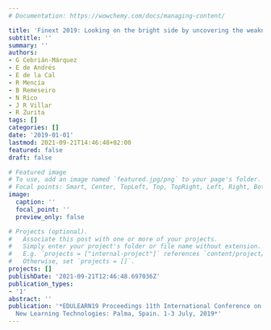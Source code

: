 ```yaml
---
# Documentation: https://wowchemy.com/docs/managing-content/

title: 'Finext 2019: Looking on the bright side by uncovering the weaknesses'
subtitle: ''
summary: ''
authors:
- G Cebrián-Márquez
- E de Andrés
- E de la Cal
- R Mencía
- B Remeseiro
- N Rico
- J R Villar
- R Zurita
tags: []
categories: []
date: '2019-01-01'
lastmod: 2021-09-21T14:46:48+02:00
featured: false
draft: false

# Featured image
# To use, add an image named `featured.jpg/png` to your page's folder.
# Focal points: Smart, Center, TopLeft, Top, TopRight, Left, Right, BottomLeft, Bottom, BottomRight.
image:
  caption: ''
  focal_point: ''
  preview_only: false

# Projects (optional).
#   Associate this post with one or more of your projects.
#   Simply enter your project's folder or file name without extension.
#   E.g. `projects = ["internal-project"]` references `content/project/deep-learning/index.md`.
#   Otherwise, set `projects = []`.
projects: []
publishDate: '2021-09-21T12:46:48.697036Z'
publication_types:
- '1'
abstract: ''
publication: '*EDULEARN19 Proceedings 11th International Conference on Education and
  New Learning Technologies: Palma, Spain. 1-3 July, 2019*'
---
```

